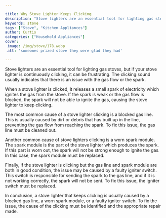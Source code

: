 ```yaml
---

title: Why Stove Lighter Keeps Clicking
description: "Stove lighters are an essential tool for lighting gas stoves, but if your stove lighter is continuously clicking, it can be frustr...you wont regret reading on"
keywords: stove
tags: ["Stove", "Kitchen Appliances"]
author: Curtis
categories: ["Household Appliances"]
cover: 
 image: /img/stove/178.webp
 alt: 'someones prized stove they were glad they had'

---
```


Stove lighters are an essential tool for lighting gas stoves, but if your stove lighter is continuously clicking, it can be frustrating. The clicking sound usually indicates that there is an issue with the gas flow or the spark.

When a stove lighter is clicked, it releases a small spark of electricity which ignites the gas from the stove. If the spark is weak or the gas flow is blocked, the spark will not be able to ignite the gas, causing the stove lighter to keep clicking. 

The most common cause of a stove lighter clicking is a blocked gas line. This is usually caused by dirt or debris that has built up in the line, preventing the gas flow from reaching the spark. To fix this issue, the gas line must be cleaned out.

Another common cause of stove lighters clicking is a worn spark module. The spark module is the part of the stove lighter which produces the spark. If this part is worn out, the spark will not be strong enough to ignite the gas. In this case, the spark module must be replaced.

Finally, if the stove lighter is clicking but the gas line and spark module are both in good condition, the issue may be caused by a faulty igniter switch. This switch is responsible for sending the spark to the gas line, and if it is not working correctly, the spark will not be sent. To fix this issue, the igniter switch must be replaced.

In conclusion, a stove lighter that keeps clicking is usually caused by a blocked gas line, a worn spark module, or a faulty igniter switch. To fix the issue, the cause of the clicking must be identified and the appropriate repair made.
